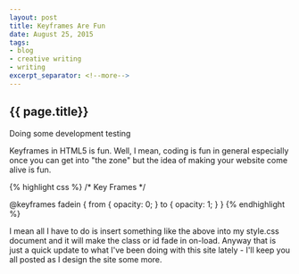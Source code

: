 ```yaml
---
layout: post
title: Keyframes Are Fun
date: August 25, 2015
tags:
- blog
- creative writing
- writing
excerpt_separator: <!--more-->
---
```

<h2 class="post-h2">{{ page.title}}</h2>
<p class="post-sub-desc"><span>Doing some development testing</span></p>
<!--more-->
Keyframes in HTML5 is fun. Well, I mean, coding is fun in general especially once you can get into "the zone" but the idea of making your website come alive is fun.

{% highlight css %}
/* Key Frames */

@keyframes fadein {
from { opacity: 0; }
to { opacity: 1; }
}
{% endhighlight %}

I mean all I have to do is insert something like the above into my style.css document and it will make the class or id fade in on-load.
Anyway that is just a quick update to what I've been doing with this site lately - I'll keep you all posted as I design the site some more.

